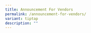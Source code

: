 ```yaml
---
title: Announcement For Vendors
permalink: /announcement-for-vendors/
variant: tiptap
description: ""
---
```

<p></p>
<p></p>